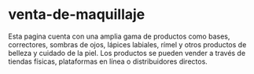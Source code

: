 # venta-de-maquillaje
Esta pagina cuenta con una amplia gama de productos como bases, correctores, sombras de ojos, lápices labiales, rímel y otros productos de belleza y cuidado de la piel. Los productos se pueden vender a través de tiendas físicas, plataformas en línea o distribuidores directos.
